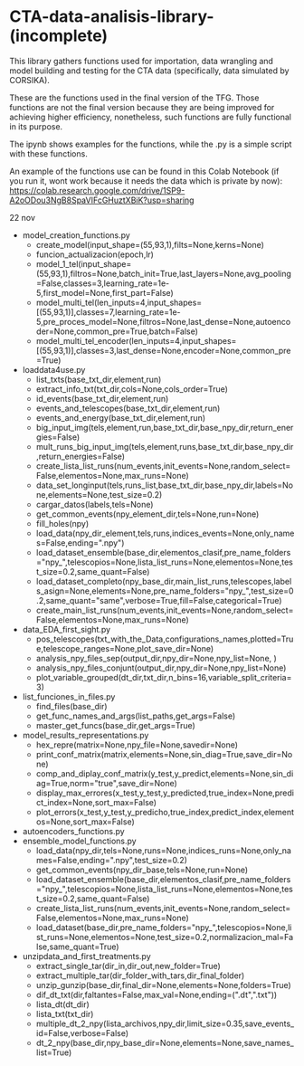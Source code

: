 # CTA-data-analisis-library-(incomplete)
This library gathers functions used for importation, data wrangling and model building and testing for the CTA data (specifically, data simulated by CORSIKA).


These are the functions used in the final version of the TFG. Those functions are not the final version because they are being improved for achieving higher efficiency, nonetheless, such functions are fully functional in its purpose.

The ipynb shows examples for the functions, while the .py is a simple script with these functions.

An example of the functions use can be found in this Colab Notebook (if you run it, wont work because it needs the data which is private by now):  
https://colab.research.google.com/drive/1SP9-A2oODou3NgB8SpaVIFcGHuztXBiK?usp=sharing


22 nov
* model_creation_functions.py
	* create_model(input_shape=(55,93,1),filts=None,kerns=None) 
	* funcion_actualizacion(epoch,lr) 
	* model_1_tel(input_shape=(55,93,1),filtros=None,batch_init=True,last_layers=None,avg_pooling=False,classes=3,learning_rate=1e-5,first_model=None,first_part=False) 
	* model_multi_tel(len_inputs=4,input_shapes=[(55,93,1)],classes=7,learning_rate=1e-5,pre_proces_model=None,filtros=None,last_dense=None,autoencoder=None,common_pre=True,batch=False) 
	* model_multi_tel_encoder(len_inputs=4,input_shapes=[(55,93,1)],classes=3,last_dense=None,encoder=None,common_pre=True) 
* loaddata4use.py
	* list_txts(base_txt_dir,element,run) 
	* extract_info_txt(txt_dir,cols=None,cols_order=True) 
	* id_events(base_txt_dir,element,run) 
	* events_and_telescopes(base_txt_dir,element,run) 
	* events_and_energy(base_txt_dir,element,run) 
	* big_input_img(tels,element,run,base_txt_dir,base_npy_dir,return_energies=False) 
	* mult_runs_big_input_img(tels,element,runs,base_txt_dir,base_npy_dir,return_energies=False) 
	* create_lista_list_runs(num_events,init_events=None,random_select=False,elementos=None,max_runs=None) 
	* data_set_longinput(tels,runs_list,base_txt_dir,base_npy_dir,labels=None,elements=None,test_size=0.2) 
	* cargar_datos(labels,tels=None) 
	* get_common_events(npy_element_dir,tels=None,run=None) 
	* fill_holes(npy) 
	* load_data(npy_dir_element,tels,runs,indices_events=None,only_names=False,ending=".npy") 
	* load_dataset_ensemble(base_dir,elementos_clasif,pre_name_folders="npy_",telescopios=None,lista_list_runs=None,elementos=None,test_size=0.2,same_quant=False) 
	* load_dataset_completo(npy_base_dir,main_list_runs,telescopes,labels_asign=None,elements=None,pre_name_folders="npy_",test_size=0.2,same_quant="same",verbose=True,fill=False,categorical=True) 
	* create_main_list_runs(num_events,init_events=None,random_select=False,elementos=None,max_runs=None) 
* data_EDA_first_sight.py
	* pos_telescopes(txt_with_the_Data,configurations_names,plotted=True,telescope_ranges=None,plot_save_dir=None) 
	* analysis_npy_files_sep(output_dir,npy_dir=None,npy_list=None, ) 
	* analysis_npy_files_conjunt(output_dir,npy_dir=None,npy_list=None) 
	* plot_variable_grouped(dt_dir,txt_dir,n_bins=16,variable_split_criteria=3) 
* list_funciones_in_files.py
	* find_files(base_dir) 
	* get_func_names_and_args(list_paths,get_args=False) 
	* master_get_funcs(base_dir,get_args=True) 
* model_results_representations.py
	* hex_repre(matrix=None,npy_file=None,savedir=None) 
	* print_conf_matrix(matrix,elements=None,sin_diag=True,save_dir=None) 
	* comp_and_diplay_conf_matrix(y_test,y_predict,elements=None,sin_diag=True,norm="true",save_dir=None) 
	* display_max_errores(x_test,y_test,y_predicted,true_index=None,predict_index=None,sort_max=False) 
	* plot_errors(x_test,y_test,y_predicho,true_index,predict_index,elementos=None,sort_max=False) 
* autoencoders_functions.py
* ensemble_model_functions.py
	* load_data(npy_dir,tels=None,runs=None,indices_runs=None,only_names=False,ending=".npy",test_size=0.2) 
	* get_common_events(npy_dir_base,tels=None,run=None) 
	* load_dataset_ensemble(base_dir,elementos_clasif,pre_name_folders="npy_",telescopios=None,lista_list_runs=None,elementos=None,test_size=0.2,same_quant=False) 
	* create_lista_list_runs(num_events,init_events=None,random_select=False,elementos=None,max_runs=None) 
	* load_dataset(base_dir,pre_name_folders="npy_",telescopios=None,list_runs=None,elementos=None,test_size=0.2,normalizacion_mal=False,same_quant=True) 
* unzipdata_and_first_treatments.py
	* extract_single_tar(dir_in,dir_out,new_folder=True) 
	* extract_multiple_tar(dir_folder_with_tars,dir_final_folder) 
	* unzip_gunzip(base_dir,final_dir=None,elements=None,folders=True) 
	* dif_dt_txt(dir,faltantes=False,max_val=None,ending=(".dt",".txt")) 
	* lista_dt(dt_dir) 
	* lista_txt(txt_dir) 
	* multiple_dt_2_npy(lista_archivos,npy_dir,limit_size=0.35,save_events_id=False,verbose=False) 
	* dt_2_npy(base_dir,npy_base_dir=None,elements=None,save_names_list=True) 
